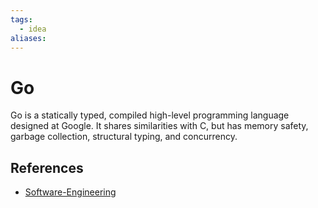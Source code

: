 ```yaml
---
tags:
  - idea
aliases:
---
```


# Go

Go is a statically typed, compiled high-level programming language designed at Google. It shares similarities with C, but has memory safety, garbage collection, structural typing, and concurrency.

## References

- [Software-Engineering](Software-Engineering.md)
